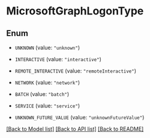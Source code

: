 # MicrosoftGraphLogonType

## Enum


* `UNKNOWN` (value: `"unknown"`)

* `INTERACTIVE` (value: `"interactive"`)

* `REMOTE_INTERACTIVE` (value: `"remoteInteractive"`)

* `NETWORK` (value: `"network"`)

* `BATCH` (value: `"batch"`)

* `SERVICE` (value: `"service"`)

* `UNKNOWN_FUTURE_VALUE` (value: `"unknownFutureValue"`)


[[Back to Model list]](../README.md#documentation-for-models) [[Back to API list]](../README.md#documentation-for-api-endpoints) [[Back to README]](../README.md)


